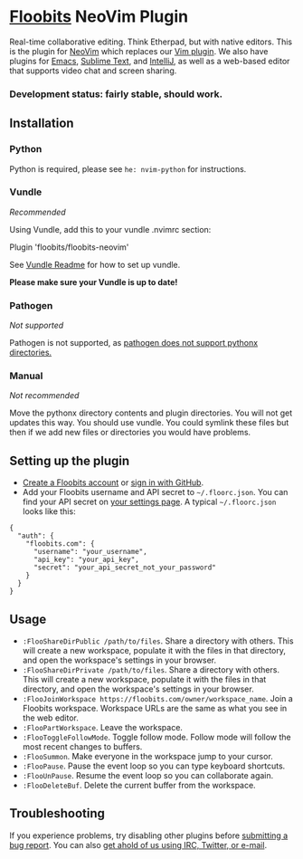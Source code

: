 # [Floobits](https://floobits.com/) NeoVim Plugin

Real-time collaborative editing. Think Etherpad, but with native editors. This is the plugin for [NeoVim](https://github.com/neovim/neovim) which replaces our [Vim plugin](https://github.com/Floobits/floobits-vim). We also have plugins for [Emacs](https://github.com/Floobits/floobits-emacs), [Sublime Text](https://github.com/Floobits/floobits-sublime), and [IntelliJ](https://github.com/Floobits/floobits-intellij), as well as a web-based editor that supports video chat and screen sharing.

### Development status: fairly stable, should work.

## Installation

### Python

Python is required, please see `he: nvim-python` for instructions.

### Vundle

*Recommended*

Using Vundle, add this to your vundle .nvimrc section:

Plugin 'floobits/floobits-neovim'

See [Vundle Readme](https://github.com/gmarik/Vundle.vim/blob/master/README.md) for how to set up vundle.

**Please make sure your Vundle is up to date!**

### Pathogen

*Not supported*

Pathogen is not supported, as [pathogen does not support pythonx directories.](https://github.com/tpope/vim-pathogen/issues/144)


### Manual

*Not recommended*

Move the pythonx directory contents and plugin directories. You will not get updates this way. You should use vundle. You could symlink these files but then if we add new files or directories you would have problems.


## Setting up the plugin


* [Create a Floobits account](https://floobits.com/signup) or [sign in with GitHub](https://floobits.com/login/github?next=/dash).
* Add your Floobits username and API secret to `~/.floorc.json`. You can find your API secret on [your settings page](https://floobits.com/dash/settings). A typical `~/.floorc.json` looks like this:

```
{
  "auth": {
    "floobits.com": {
      "username": "your_username",
      "api_key": "your_api_key",
      "secret": "your_api_secret_not_your_password"
    }
  }
}
```


## Usage

* `:FlooShareDirPublic /path/to/files`. Share a directory with others. This will create a new workspace, populate it with the files in that directory, and open the workspace's settings in your browser.
* `:FlooShareDirPrivate /path/to/files`. Share a directory with others. This will create a new workspace, populate it with the files in that directory, and open the workspace's settings in your browser.
* `:FlooJoinWorkspace https://floobits.com/owner/workspace_name`. Join a Floobits workspace. Workspace URLs are the same as what you see in the web editor.
* `:FlooPartWorkspace`. Leave the workspace.
* `:FlooToggleFollowMode`. Toggle follow mode. Follow mode will follow the most recent changes to buffers.
* `:FlooSummon`. Make everyone in the workspace jump to your cursor.
* `:FlooPause`. Pause the event loop so you can type keyboard shortcuts.
* `:FlooUnPause`. Resume the event loop so you can collaborate again.
* `:FlooDeleteBuf`. Delete the current buffer from the workspace.


## Troubleshooting

If you experience problems, try disabling other plugins before [submitting a bug report](https://github.com/Floobits/floobits-vim/issues). You can also [get ahold of us using IRC, Twitter, or e-mail](https://floobits.com/help#support).
